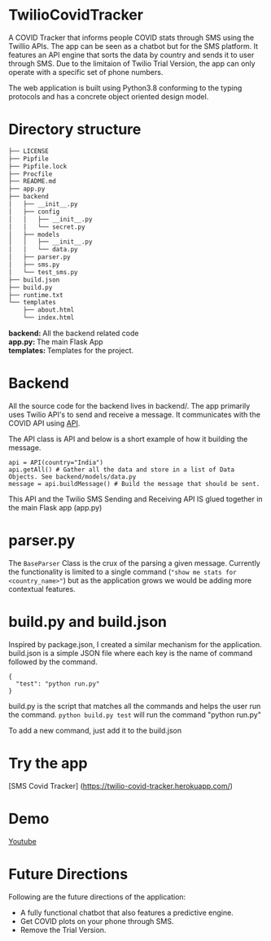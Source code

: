# TwilioCovidTracker
A COVID Tracker that informs people COVID stats through SMS using the Twillio APIs.
The app can be seen as a chatbot but for the SMS platform. It features an API engine that sorts the data by country and sends it to user through SMS.
Due to the limitaion of Twilio Trial Version, the app can only operate with a specific set of phone numbers.

The web application is built using Python3.8 conforming to the typing protocols and has a concrete object oriented design model.

# Directory structure
```bash
├── LICENSE
├── Pipfile
├── Pipfile.lock
├── Procfile
├── README.md
├── app.py
├── backend
│   ├── __init__.py
│   ├── config
│   │   ├── __init__.py
│   │   └── secret.py
│   ├── models
│   │   ├── __init__.py
│   │   └── data.py
│   ├── parser.py
│   ├── sms.py
│   └── test_sms.py
├── build.json
├── build.py
├── runtime.txt
└── templates
    ├── about.html
    └── index.html
```

<b> backend: </b> All the backend related code <br>
<b> app.py: </b> The main Flask App <br>
<b> templates: </b> Templates for the project.

# Backend
All the source code for the backend lives in backend/. The app primarily uses Twilio API's to send and receive a message. It communicates with the COVID API using [API](https://api.covid19api.com/).

The API class is API and below is a short example of how it building the message.
```
api = API(country="India")
api.getAll() # Gather all the data and store in a list of Data Objects. See backend/models/data.py
message = api.buildMessage() # Build the message that should be sent.
```

This API and the Twilio SMS Sending and Receiving API IS glued together in the main Flask app (app.py)

# parser.py

The `BaseParser` Class is the crux of the parsing a given message. Currently the functionality is limited to a single command (`"show me stats for <country_name>"`) but as the application grows we would be adding more contextual features.

# build.py and build.json

Inspired by package.json, I created a similar mechanism for the application. build.json is a simple JSON file where each key is the name of command followed by the command.
```
{
  "test": "python run.py"
}
 ```
 
 build.py is the script that matches all the commands and helps the user run the command.
 `python build.py test` will run the command "python run.py"
 
To add a new command, just add it to the build.json

# Try the app

[SMS Covid Tracker] (https://twilio-covid-tracker.herokuapp.com/)

# Demo
[Youtube](https://www.youtube.com/watch?v=bKedoIgr8f0)

# Future Directions

Following are the future directions of the application:
- A fully functional chatbot that also features a predictive engine.
- Get COVID plots on your phone through SMS.
- Remove the Trial Version.
